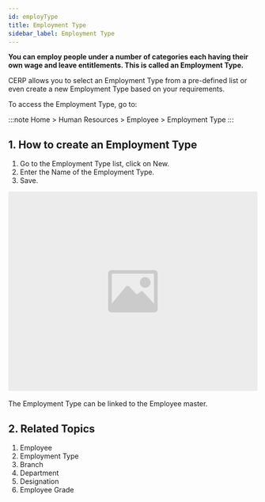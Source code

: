 ```yaml
---
id: employType
title: Employment Type
sidebar_label: Employment Type
---
```


**You can employ people under a number of categories each having their own wage and leave entitlements. This is called an Employment Type.**

CERP allows you to select an Employment Type from a pre-defined list or even create a new Employment Type based on your requirements.

To access the Employment Type, go to:

:::note
Home > Human Resources > Employee > Employment Type
:::

## 1. How to create an Employment Type

1. Go to the Employment Type list, click on New.
1. Enter the Name of the Employment Type.
1. Save.

![image](images/image.jpg)

The Employment Type can be linked to the Employee master.

## 2. Related Topics

1. Employee
1. Employment Type
1. Branch
1. Department
1. Designation
1. Employee Grade
